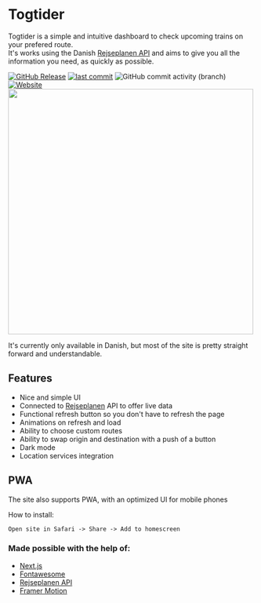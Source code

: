 <h1>Togtider</h1>

Togtider is a simple and intuitive dashboard to check upcoming trains on your prefered route. <br>
It's works using the Danish [Rejseplanen API](https://help.rejseplanen.dk/hc/da/articles/214174465-Rejseplanens-API) and aims to give you all the information you need, as quickly as possible.

[![GitHub Release](https://img.shields.io/github/release/noibs/togtider-revamp)](https://github.com/noibs/togtider-revamp/releases)
[![last commit](https://img.shields.io/github/last-commit/noibs/togtider-revamp)](https://github.com/noibs/togtider-revamp)
![GitHub commit activity (branch)](https://img.shields.io/github/commit-activity/m/noibs/togtider-revamp?color=%23fc6b03)
[![Website](https://img.shields.io/website?url=https%3A%2F%2Ftogtider.ellioott.xyz%2F&color=purple&link=https%3A%2F%2Ftogtider.ellioott.xyz%2F)](https://togtider.ellioott.me/)
<img height="500px" src="https://github.com/user-attachments/assets/bc9829bf-c121-4643-b15e-940ac182df51"/>

It's currently only available in Danish, but most of the site is pretty straight forward and understandable.

## Features

- Nice and simple UI
- Connected to [Rejseplanen](https://help.rejseplanen.dk/hc/da/articles/214174465-Rejseplanens-API) API to offer live data
- Functional refresh button so you don't have to refresh the page
- Animations on refresh and load
- Ability to choose custom routes
- Ability to swap origin and destination with a push of a button
- Dark mode
- Location services integration

## PWA

The site also supports PWA, with an optimized UI for mobile phones

How to install:

`Open site in Safari -> Share -> Add to homescreen`

### Made possible with the help of:

- [Next.js](https://nextjs.org/)
- [Fontawesome](https://fontawesome.com/)
- [Rejseplanen API](https://help.rejseplanen.dk/hc/da/articles/214174465-Rejseplanens-API)
- [Framer Motion](https://www.framer.com/motion/)
